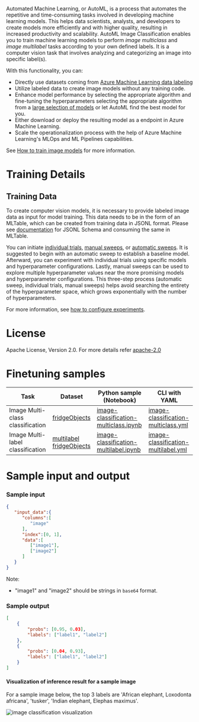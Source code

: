 Automated Machine Learning, or AutoML, is a process that automates the repetitive and time-consuming tasks involved in developing machine learning models. This helps data scientists, analysts, and developers to create models more efficiently and with higher quality, resulting in increased productivity and scalability.
AutoML Image Classification enables you to train machine learning models to perform *image multiclass* and *image multilabel* tasks according to your own defined labels. It is a computer vision task that involves analyzing and categorizing an image into specific label(s).

With this functionality, you can:
* Directly use datasets coming from [Azure Machine Learning data labeling](https://learn.microsoft.com/azure/machine-learning/how-to-create-image-labeling-projects?view=azureml-api-2)
* Utilize labeled data to create image models without any training code.
* Enhance model performance by selecting the appropriate algorithm and fine-tuning the hyperparameters selecting the appropriate algorithm from a [large selection of models](https://learn.microsoft.com/azure/machine-learning/how-to-auto-train-image-models?view=azureml-api-2&tabs=cli#supported-model-architectures) or let AutoML find the best model for you.
* Either download or deploy the resulting model as a endpoint in Azure Machine Learning.
* Scale the operationalization process with the help of Azure Machine Learning's MLOps and ML Pipelines capabilities.

See [How to train image models](https://learn.microsoft.com/azure/machine-learning/how-to-auto-train-image-models?view=azureml-api-2&tabs=cli) for more information.

# Training Details

## Training Data

To create computer vision models, it is necessary to provide labeled image data as input for model training. This data needs to be in the form of an MLTable, which can be created from training data in JSONL format. Please see [documentation](https://learn.microsoft.com/azure/machine-learning/how-to-auto-train-image-models?view=azureml-api-2&tabs=python#jsonl-schema-samples) for JSONL Schema and consuming the same in MLTable.

You can initiate [individual trials](https://learn.microsoft.com/azure/machine-learning/how-to-auto-train-image-models?view=azureml-api-2&tabs=python#individual-trials), [manual sweeps](https://learn.microsoft.com/azure/machine-learning/how-to-auto-train-image-models?view=azureml-api-2&tabs=python#manually-sweeping-model-hyperparameters), or [automatic sweeps](https://learn.microsoft.com/azure/machine-learning/how-to-auto-train-image-models?view=azureml-api-2&tabs=python#automatically-sweeping-model-hyperparameters-automode). It is suggested to begin with an automatic sweep to establish a baseline model. Afterward, you can experiment with individual trials using specific models and hyperparameter configurations. Lastly, manual sweeps can be used to explore multiple hyperparameter values near the more promising models and hyperparameter configurations. This three-step process (automatic sweep, individual trials, manual sweeps) helps avoid searching the entirety of the hyperparameter space, which grows exponentially with the number of hyperparameters.

For more information, see [how to configure experiments](https://learn.microsoft.com/azure/machine-learning/how-to-auto-train-image-models?view=azureml-api-2&tabs=python#configure-experiments).

# License

Apache License, Version 2.0. For more details refer <a href="https://www.apache.org/licenses/LICENSE-2.0" target="_blank">apache-2.0</a>

# Finetuning samples

Task|Dataset|Python sample (Notebook)|CLI with YAML
|---|--|--|--|
Image Multi-class classification|[fridgeObjects](https://cvbp-secondary.z19.web.core.windows.net/datasets/image_classification/fridgeObjects.zip)|<a href="https://github.com/Azure/azureml-examples/blob/main/sdk/python/jobs/automl-standalone-jobs/automl-image-classification-multiclass-task-fridge-items/automl-image-classification-multiclass-task-fridge-items.ipynb" target="_blank">image-classification-multiclass.ipynb</a>|<a href="https://github.com/Azure/azureml-examples/blob/main/cli/jobs/automl-standalone-jobs/cli-automl-image-classification-multiclass-task-fridge-items/cli-automl-image-classification-multiclass-task-fridge-items.yml" target="_blank">image-classification-multiclass.yml</a>
Image Multi-label classification|[multilabel fridgeObjects](https://cvbp-secondary.z19.web.core.windows.net/datasets/image_classification/multilabelFridgeObjects.zip)|<a href="https://github.com/Azure/azureml-examples/blob/main/sdk/python/jobs/automl-standalone-jobs/automl-image-classification-multilabel-task-fridge-items/automl-image-classification-multilabel-task-fridge-items.ipynb" target="_blank">image-classification-multilabel.ipynb</a>|<a href="https://github.com/Azure/azureml-examples/blob/main/cli/jobs/automl-standalone-jobs/cli-automl-image-classification-multilabel-task-fridge-items/cli-automl-image-classification-multilabel-task-fridge-items.yml" target="_blank">image-classification-multilabel.yml</a>


# Sample input and output

### Sample input

```json
{
   "input_data":{
      "columns":[
         "image"
      ],
      "index":[0, 1],
      "data":[
         ["image1"],
         ["image2"]
      ]
   }
}
```
Note:
- "image1" and "image2" should be strings in `base64` format.

### Sample output

```json
[
    {
        "probs": [0.95, 0.03],
        "labels": ["label1", "label2"]
    },
    {
        "probs": [0.04, 0.93],
        "labels": ["label1", "label2"]
    }
]
```

####  Visualization of inference result for a sample image

For a sample image below, the top 3 labels are 'African elephant, Loxodonta africana', 'tusker', 'Indian elephant, Elephas maximus'.

<img src="https://automlcesdkdataresources.blob.core.windows.net/finetuning-image-models/images/Model_Result_Visualizations(Do_not_delete)/output_automl_image_classification.png" alt="image classification visualization">
